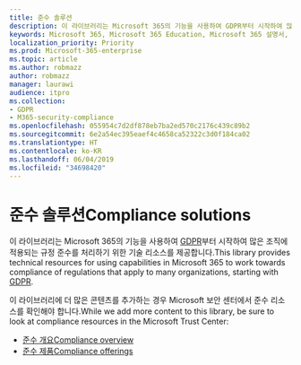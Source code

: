 ```yaml
---
title: 준수 솔루션
description: 이 라이브러리는 Microsoft 365의 기능을 사용하여 GDPR부터 시작하여 많은 조직에 적용되는 규정 준수를 처리하기 위한 기술 리소스를 제공합니다.
keywords: Microsoft 365, Microsoft 365 Education, Microsoft 365 설명서, GDPR
localization_priority: Priority
ms.prod: Microsoft-365-enterprise
ms.topic: article
ms.author: robmazz
author: robmazz
manager: laurawi
audience: itpro
ms.collection:
- GDPR
- M365-security-compliance
ms.openlocfilehash: 055954c7d2df878eb7ba2ed570c2176c439c89b2
ms.sourcegitcommit: 6e2a54ec395eaef4c4658ca52322c3d0f184ca02
ms.translationtype: HT
ms.contentlocale: ko-KR
ms.lasthandoff: 06/04/2019
ms.locfileid: "34698420"
---
```

# <a name="compliance-solutions"></a><span data-ttu-id="cca2a-104">준수 솔루션</span><span class="sxs-lookup"><span data-stu-id="cca2a-104">Compliance solutions</span></span>
<span data-ttu-id="cca2a-105">이 라이브러리는 Microsoft 365의 기능을 사용하여 [GDPR](gdpr.md)부터 시작하여 많은 조직에 적용되는 규정 준수를 처리하기 위한 기술 리소스를 제공합니다.</span><span class="sxs-lookup"><span data-stu-id="cca2a-105">This library provides technical resources for using capabilities in Microsoft 365 to work towards compliance of regulations that apply to many organizations, starting with [GDPR](gdpr.md).</span></span> 

<span data-ttu-id="cca2a-106">이 라이브러리에 더 많은 콘텐츠를 추가하는 경우 Microsoft 보안 센터에서 준수 리소스를 확인해야 합니다.</span><span class="sxs-lookup"><span data-stu-id="cca2a-106">While we add more content to this library, be sure to look at compliance resources in the Microsoft Trust Center:</span></span>
- [<span data-ttu-id="cca2a-107">준수 개요</span><span class="sxs-lookup"><span data-stu-id="cca2a-107">Compliance overview</span></span>](https://www.microsoft.com/trustcenter/compliance)
- [<span data-ttu-id="cca2a-108">준수 제품</span><span class="sxs-lookup"><span data-stu-id="cca2a-108">Compliance offerings</span></span>](https://www.microsoft.com/trustcenter/compliance/complianceofferings)